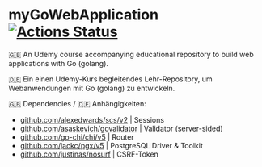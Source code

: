 # myGoWebApplication  [![Actions Status](https://github.com/jagottsicher/myGoWebApplication/workflows/Go/badge.svg)](https://github.com/jagottsicher/myGoWebApplication/actions)

🇬🇧 An Udemy course accompanying educational repository to build web applications with Go (golang).

🇩🇪 Ein einen Udemy-Kurs begleitendes Lehr-Repository, um Webanwendungen mit Go (golang) zu entwickeln.

🇬🇧 Dependencies / 🇩🇪 Anhängigkeiten:

* [github.com/alexedwards/scs/v2](https://github.com/alexedwards/scs/v2) | Sessions
* [github.com/asaskevich/govalidator](https://github.com/asaskevich/govalidator) | Validator (server-sided)
* [github.com/go-chi/chi/v5](https://github.com/go-chi/chi/v5) | Router
* [github.com/jackc/pgx/v5](https://github.com/jackc/pgx/v5) | PostgreSQL Driver & Toolkit
* [github.com/justinas/nosurf](https://github.com/justinas/nosurf) | CSRF-Token
